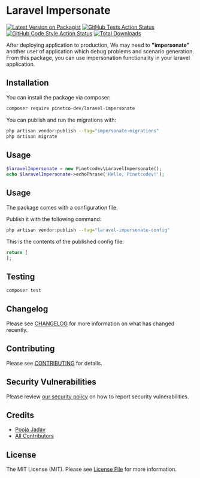 # Laravel Impersonate

[![Latest Version on Packagist](https://img.shields.io/packagist/v/pinetco-dev/laravel-impersonate.svg?style=flat-square)](https://packagist.org/packages/pinetco-dev/laravel-impersonate)
[![GitHub Tests Action Status](https://img.shields.io/github/workflow/status/pinetco-dev/laravel-impersonate/run-tests?label=tests)](https://github.com/pinetco-dev/laravel-impersonate/actions?query=workflow%3Arun-tests+branch%3Amain)
[![GitHub Code Style Action Status](https://img.shields.io/github/workflow/status/pinetco-dev/laravel-impersonate/Fix%20PHP%20code%20style%20issues?label=code%20style)](https://github.com/pinetco-dev/laravel-impersonate/actions?query=workflow%3A"Fix+PHP+code+style+issues"+branch%3Amain)
[![Total Downloads](https://img.shields.io/packagist/dt/pinetco-dev/laravel-impersonate.svg?style=flat-square)](https://packagist.org/packages/pinetco-dev/laravel-impersonate)

After deploying application to production, We may need to **"impersonate"** another user of application which debug problems and scenario generation. From this package, you can use impersonation functionality in your laravel application.

## Installation

You can install the package via composer:

```bash
composer require pinetco-dev/laravel-impersonate
```

You can publish and run the migrations with:

```bash
php artisan vendor:publish --tag="impersonate-migrations"
php artisan migrate
```

## Usage

```php
$laravelImpersonate = new Pinetcodev\LaravelImpersonate();
echo $laravelImpersonate->echoPhrase('Hello, Pinetcodev!');
```

## Usage
The package comes with a configuration file.

Publish it with the following command:

```bash
php artisan vendor:publish --tag="laravel-impersonate-config"
```

This is the contents of the published config file:

```php
return [
];
```

## Testing

```bash
composer test
```

## Changelog

Please see [CHANGELOG](CHANGELOG.md) for more information on what has changed recently.

## Contributing

Please see [CONTRIBUTING](CONTRIBUTING.md) for details.

## Security Vulnerabilities

Please review [our security policy](../../security/policy) on how to report security vulnerabilities.

## Credits

- [Pooja Jadav](https://github.com/pinetco-dev)
- [All Contributors](../../contributors)

## License

The MIT License (MIT). Please see [License File](LICENSE.md) for more information.
